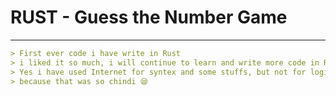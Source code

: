 # RUST - Guess the Number Game

***

```markdown
> First ever code i have write in Rust 
> i liked it so much, i will continue to learn and write more code in Rust
> Yes i have used Internet for syntex and some stuffs, but not for logic
> because that was so chindi 😪
```